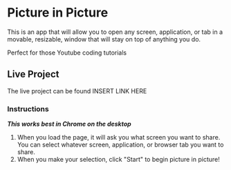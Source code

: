 # Picture in Picture

This is an app that will allow you to open any screen, application, or tab in a movable, resizable, window that will stay on top of anything you do. 

Perfect for those Youtube coding tutorials 

## Live Project

The live project can be found INSERT LINK HERE


### Instructions

**_This works best in Chrome on the desktop_**

1. When you load the page, it will ask you what screen you want to share. You can select whatever screen, application, or browser tab you want to share.
2. When you make your selection, click "Start" to begin picture in picture!